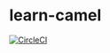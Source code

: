 # learn-camel

[![CircleCI](https://circleci.com/gh/iamthatos/learn-camel.svg?style=svg)](https://circleci.com/gh/iamthatos/learn-camel)

